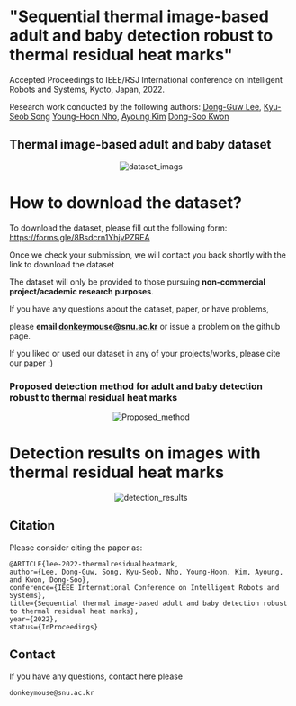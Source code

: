 # "Sequential thermal image-based adult and baby detection robust to thermal residual heat marks" 

Accepted Proceedings to IEEE/RSJ International conference on Intelligent Robots and Systems, Kyoto, Japan, 2022. 


<div align="left">  
  Research work conducted by the following authors:
  <a href="https://scholar.google.com/citations?user=u6VDnlgAAAAJ&hl=ko&oi=ao">Dong-Guw Lee</a>,  
  <a href="https://scholar.google.com/citations?user=uG4rAaMAAAAJ&hl=ko&oi=ao">Kyu-Seob Song</a>
  <a href="https://scholar.google.com/citations?user=rRB8vyQAAAAJ&hl=ko&oi=sra">Young-Hoon Nho</a>,  
  <a href="https://ayoungk.github.io/">Ayoung Kim</a>
  <a href="https://scholar.google.com/citations?hl=ko&user=zDaw7hkAAAAJ&view_op=list_works&sortby=pubdate">Dong-Soo Kwon</a>
</div>


## Thermal image-based adult and baby dataset

 <div align="center">

  
  ![dataset_imags](https://user-images.githubusercontent.com/58677731/195785020-19ac4b56-e069-451a-88e2-fac395174a59.png)

 </div>


 # How to download the dataset?
 
 To download the dataset, please fill out the following form: https://forms.gle/8Bsdcrn1YhjvPZREA

Once we check your submission, we will contact you back shortly with the link to download the dataset



The dataset will only be provided to those pursuing **non-commercial project/academic research purposes**. 

If you have any questions about the dataset, paper, or have problems, 

please **email donkeymouse@snu.ac.kr** or issue a problem on the github page. 


If you liked or used our dataset in any of your projects/works, please cite our paper :)

### Proposed detection method for adult and baby detection robust to thermal residual heat marks



 <div align="center">
    
 
![Proposed_method](https://user-images.githubusercontent.com/58677731/195783892-da6afe04-260e-47d1-909f-7c1b97eea83d.png)


 </div>




# Detection results on images with thermal residual heat marks


 <div align="center">
    
 ![detection_results](https://user-images.githubusercontent.com/58677731/195784057-0e143a1b-4453-4fd4-9cf3-e47ad50be0df.JPG)

 </div>


 

## Citation

Please consider citing the paper as:
```
@ARTICLE{lee-2022-thermalresidualheatmark,
author={Lee, Dong-Guw, Song, Kyu-Seob, Nho, Young-Hoon, Kim, Ayoung, and Kwon, Dong-Soo},
conference={IEEE International Conference on Intelligent Robots and Systems}, 
title={Sequential thermal image-based adult and baby detection robust to thermal residual heat marks}, 
year={2022},
status={InProceedings}

```

## Contact
If you have any questions, contact here please
```
donkeymouse@snu.ac.kr
```
